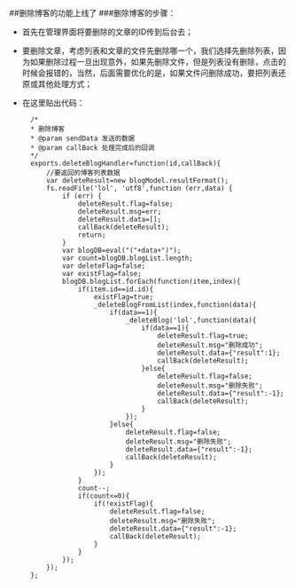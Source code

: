 ##删除博客的功能上线了
###删除博客的步骤：
* 首先在管理界面将要删除的文章的ID传到后台去；
* 要删除文章，考虑列表和文章的文件先删除哪一个，我们选择先删除列表，因为如果删除过程一旦出现意外，如果先删除文件，但是列表没有删除，点击的时候会报错的，当然，后面需要优化的是，如果文件问删除成功，要把列表还原或其他处理方式；
* 在这里贴出代码：

        /*
        * 删除博客
        * @param sendData 发送的数据
        * @param callBack 处理完成后的回调
        */
        exports.deleteBlogHandler=function(id,callBack){
            //要返回的博客列表数据
        	var deleteResult=new blogModel.resultFormat();
        	fs.readFile('lol', 'utf8',function (err,data) {
        		if (err) {
        			deleteResult.flag=false;
        			deleteResult.msg=err;
        			deleteResult.data=[];
        			callBack(deleteResult);
        			return;
        		}
        		var blogDB=eval("("+data+")");
        		var count=blogDB.blogList.length;
        		var deleteFlag=false;
        		var existFlag=false;
        		blogDB.blogList.forEach(function(item,index){
        			if(item.id==id.id){
        				existFlag=true;
        				_deleteBlogFromList(index,function(data){
        					if(data==1){
    							_deleteBlog('lol',function(data){
    								if(data==1){
    									deleteResult.flag=true;
    									deleteResult.msg="删除成功";
    									deleteResult.data={"result":1};
    									callBack(deleteResult);
    								}else{
    									deleteResult.flag=false;
    									deleteResult.msg="删除失败";
    									deleteResult.data={"result":-1};
    									callBack(deleteResult);
    								}
    							});
        					}else{
    							deleteResult.flag=false;
    							deleteResult.msg="删除失败";
    							deleteResult.data={"result":-1};
    							callBack(deleteResult);
    						}
        				});
        			}
        			count--;
        			if(count<=0){
        				if(!existFlag){
        					deleteResult.flag=false;
        					deleteResult.msg="删除失败";
        					deleteResult.data={"result":-1};
        					callBack(deleteResult);
        				}
        			}
        		});
        	});
        };
